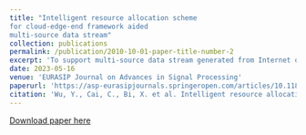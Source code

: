 ```yaml
---
title: "Intelligent resource allocation scheme 
for cloud-edge-end framework aided 
multi-source data stream"
collection: publications
permalink: /publication/2010-10-01-paper-title-number-2
excerpt: 'To support multi-source data stream generated from Internet of Things devices, edge computing emerges as a promising computing pattern with low latency and high bandwidth compared to cloud computing. To enhance the performance of edge computing within limited communication and computation resources, we study a cloud-edge-end computing architecture, where one cloud server and multiple computational access points can collaboratively process the compute-intensive data streams that come from multiple sources. Moreover, a multi-source environment is considered, in which the wireless channel and the characteristic of the data stream are time-varying. To adapt to the dynamic network environment, we first formulate the optimization problem as a markov decision process and then decompose it into a data stream offloading ratio assignment sub-problem and a resource allocation subproblem. Meanwhile, in order to reduce the action space, we further design a novel approach that combines the proximal policy optimization (PPO) scheme with convex optimization, where the PPO is used for the data stream offloading assignment, while the convex optimization is employed for the resource allocation. The simulated outcomes in this work can help the development of the application of the multi-source.'
date: 2023-05-16
venue: 'EURASIP Journal on Advances in Signal Processing'
paperurl: 'https://asp-eurasipjournals.springeropen.com/articles/10.1186/s13634-023-01018-x'
citation: 'Wu, Y., Cai, C., Bi, X. et al. Intelligent resource allocation scheme for cloud-edge-end framework aided multi-source data stream. EURASIP J. Adv. Signal Process. 2023, 56 (2023). https://doi.org/10.1186/s13634-023-01018-x'
---
```

[Download paper here](http://academicpages.github.io/files/IntelligentResourceAllocationScheme.pdf)

